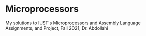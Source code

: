 # Microprocessors
My solutions to IUST's Microprocessors and Assembly Language Assignments, and Project, Fall 2021, Dr. Abdollahi
